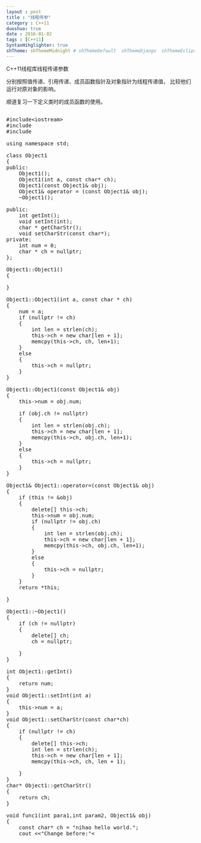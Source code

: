 ```yaml
---
layout : post
title : "线程传参"
category : C++11
duoshuo: true
date : 2016-01-02
tags : [C++11]
SyntaxHihglighter: true
shTheme: shThemeMidnight # shThemeDefault  shThemeDjango  shThemeEclipse  shThemeEmacs  shThemeFadeToGrey  shThemeMidnight  shThemeRDark
---
```


C++11线程库线程传递参数

分别按照值传递、引用传递、成员函数指针及对象指针为线程传递值，
比较他们运行对原对象的影响。

顺道复习一下定义类时的成员函数的使用。

<!-- more -->

<pre class="brush: c; ">

#include&lt;iostream&gt;
#include<iostream>
#include<thread>

using namespace std;

class Object1
{
public:
    Object1();
    Object1(int a, const char* ch);
    Object1(const Object1& obj);
    Object1& operator = (const Object1& obj);
    ~Object1();

public:
    int getInt();
    void setInt(int);
    char * getCharStr();
    void setCharStr(const char*);
private:
    int num = 0;
    char * ch = nullptr;
};

Object1::Object1()
{

}

Object1::Object1(int a, const char * ch)
{
    num = a;
    if (nullptr != ch)
    {
        int len = strlen(ch);
        this->ch = new char[len + 1];
        memcpy(this->ch, ch, len+1);
    }
    else
    {
        this->ch = nullptr;
    }
}

Object1::Object1(const Object1& obj)
{
    this->num = obj.num;

    if (obj.ch != nullptr)
    {
        int len = strlen(obj.ch);
        this->ch = new char[len + 1];
        memcpy(this->ch, obj.ch, len+1);
    }
    else
    {
        this->ch = nullptr;
    }
}

Object1& Object1::operator=(const Object1& obj)
{
    if (this != &obj)
    {
        delete[] this->ch;
        this->num = obj.num;
        if (nullptr != obj.ch)
        {
            int len = strlen(obj.ch);
            this->ch = new char[len + 1];
            memcpy(this->ch, obj.ch, len+1);
        }
        else
        {
            this->ch = nullptr;
        }
    }
    return *this;
    
}

Object1::~Object1()
{
    if (ch != nullptr)
    {
        delete[] ch;
        ch = nullptr;

    }
}

int Object1::getInt()
{
    return num;
}
void Object1::setInt(int a)
{
    this->num = a;
}
void Object1::setCharStr(const char*ch)
{
    if (nullptr != ch)
    {
        delete[] this->ch;
        int len = strlen(ch);
        this->ch = new char[len + 1];
        memcpy(this->ch, ch, len + 1);

    }
}
char* Object1::getCharStr()
{
    return ch;
}

void func1(int para1,int param2, Object1& obj)
{
    const char* ch = "nihao hello world.";
    cout <<"Change before:"<<obj.getInt() ;
    cout<< "\t" << obj.getCharStr() << endl;

    obj.setInt(para1);
    obj.setCharStr(ch);

    cout << "Change after:" << obj.getInt();
    cout<< "\t" << obj.getCharStr() << endl;

}

void func2(int para1, int param2, Object1 obj)
{
    const char* ch = "nihao hello world.";
    cout <<"Change before:"<<obj.getInt() ;
    cout<< "\t" << obj.getCharStr() << endl;

    obj.setInt(para1);
    obj.setCharStr(ch);

    cout << "Change after:" << obj.getInt();
    cout<< "\t" << obj.getCharStr() << endl;

}

int main(int argc, char * argv[])
{
    const char * ch = "hello world" ;

    Object1 obj1(0, ch);

    {
        //块作用域对象析构
        Object1 obj2(obj1);
        cout << obj2.getInt() << "\t";
        cout<< obj2.getCharStr() << endl;
        
        Object1 obj3 = obj2;
        cout << obj3.getInt() << "\t";
        cout << obj3.getCharStr() << endl;
    }
    cout << obj1.getInt() << "\t";
    cout << obj1.getCharStr() << endl;

    //按照引用和值值传递
    int param1 = 10, param2 = 20;
    thread t1(func1, param1,param2, ref(obj1));
    if (t1.joinable())
        t1.join();

    thread t2(func2, param1, param2, obj1);
    if (t2.joinable())
        t2.join();
    //验证原对象影响
    cout << obj1.getInt() << "\t"; 
    cout << obj1.getCharStr() << endl;
    
    //使用成员函数指针和合适的对象指针及参数进行传值
    const char* ch2 = "C++11 thread.";
    thread t3(&Object1::setCharStr, &obj1, ch2);

    if (t3.joinable())
        t3.join();

    //验证线程执行后对原对象的影响
    cout << obj1.getInt() << "\t"; 
    cout << obj1.getCharStr() << endl;

    return 0;

}
</pre>
